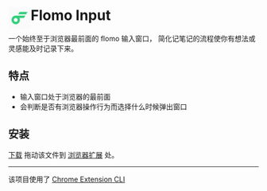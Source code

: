 # <img src="public/icons/icon_48.png" width="45" align="left"> Flomo Input

一个始终至于浏览器最前面的 flomo 输入窗口， 简化记笔记的流程使你有想法或灵感能及时记录下来。

## 特点

- 输入窗口处于浏览器的最前面
- 会判断是否有浏览器操作行为而选择什么时候弹出窗口

## 安装

[下载](https://github.com/ejacky/flomo-input/releases/tag/1.0.0) 拖动该文件到 [浏览器扩展](chrome://extensions/) 处。



---

该项目使用了 [Chrome Extension CLI](https://github.com/dutiyesh/chrome-extension-cli)

